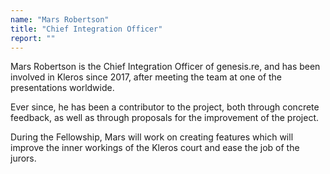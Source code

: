 ```yaml
---
name: "Mars Robertson"
title: "Chief Integration Officer"
report: ""
---
```


Mars Robertson is the Chief Integration Officer of genesis.re, and has been involved in Kleros since 2017, after meeting the team at one of the presentations worldwide.

Ever since, he has been a contributor to the project, both through concrete feedback, as well as through proposals for the improvement of the project.

During the Fellowship, Mars will work on creating features which will improve the inner workings of the Kleros court and ease the job of the jurors.
